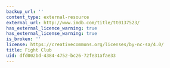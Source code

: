 ```yaml
---
backup_url: ''
content_type: external-resource
external_url: http://www.imdb.com/title/tt0137523/
has_external_licence_warning: true
has_external_license_warning: true
is_broken: ''
license: https://creativecommons.org/licenses/by-nc-sa/4.0/
title: Fight Club
uid: dfd002bd-4384-4752-bc26-72fe31afae33
---
```

